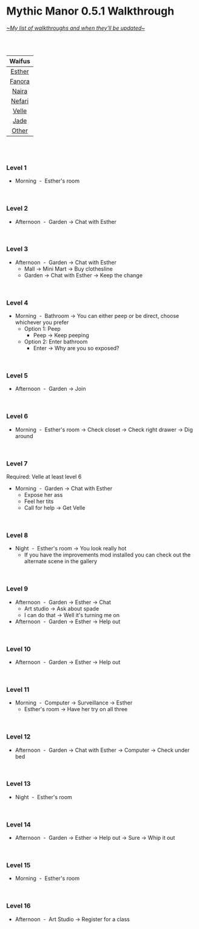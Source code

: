 # Mythic Manor 0.5.1 Walkthrough
[*\~My list of walkthroughs and when they'll be updated\~*](https://www.patreon.com/maimlain)

<br>
<br>

| Waifus |
|:---:|
| [Esther](https://github.com/maim-lain/mythicmanor/blob/master/esther.md) |
| [Fanora](https://github.com/maim-lain/mythicmanor/blob/master/weeks/week2.md) |
| [Naira](https://github.com/maim-lain/mythicmanor/blob/master/weeks/week3.md) |
| [Nefari](https://github.com/maim-lain/mythicmanor/blob/master/weeks/week4.md) |
| [Velle](https://github.com/maim-lain/mythicmanor/blob/master/weeks/week5.md) |
| [Jade](https://github.com/maim-lain/mythicmanor/blob/master/weeks/week6.md) |
| [Other](https://github.com/maim-lain/mythicmanor/blob/master/weeks/week7.md) |

<br>
<br>

### Level 1
- Morning &nbsp;-&nbsp; Esther's room

<br>

### Level 2
- Afternoon &nbsp;-&nbsp; Garden -> Chat with Esther

<br>

### Level 3
- Afternoon &nbsp;-&nbsp; Garden -> Chat with Esther
  - Mall -> Mini Mart -> Buy clothesline
  - Garden -> Chat with Esther -> Keep the change

<br>

### Level 4
- Morning &nbsp;-&nbsp; Bathroom -> You can either peep or be direct, choose whichever you prefer
    - Option 1: Peep
        - Peep -> Keep peeping
    - Option 2: Enter bathroom
        - Enter -> Why are you so exposed?

<br>

### Level 5
- Afternoon &nbsp;-&nbsp; Garden -> Join

<br>

### Level 6
- Morning &nbsp;-&nbsp; Esther's room -> Check closet -> Check right drawer -> Dig around

<br>

### Level 7
Required: Velle at least level 6
- Morning &nbsp;-&nbsp; Garden -> Chat with Esther
    - Expose her ass
    - Feel her tits
    - Call for help -> Get Velle

<br>

### Level 8
- Night &nbsp;-&nbsp; Esther's room -> You look really hot
    - If you have the improvements mod installed you can check out the alternate scene in the gallery

<br>

### Level 9
- Afternoon &nbsp;-&nbsp; Garden -> Esther -> Chat
  - Art studio -> Ask about spade
  - I can do that -> Well it's turning me on
- Afternoon &nbsp;-&nbsp; Garden -> Esther -> Help out

<br>

### Level 10
- Afternoon &nbsp;-&nbsp; Garden -> Esther -> Help out

<br>

### Level 11
- Morning &nbsp;-&nbsp; Computer -> Surveillance -> Esther
  - Esther's room -> Have her try on all three

<br>

### Level 12
- Afternoon &nbsp;-&nbsp; Garden -> Chat with Esther -> Computer -> Check under bed

<br>

### Level 13
- Night &nbsp;-&nbsp; Esther's room

<br>

### Level 14
- Afternoon &nbsp;-&nbsp; Garden -> Esther -> Help out -> Sure -> Whip it out

<br>

### Level 15
- Morning &nbsp;-&nbsp; Esther's room

<br>

### Level 16
- Afternoon &nbsp;-&nbsp; Art Studio -> Register for a class
